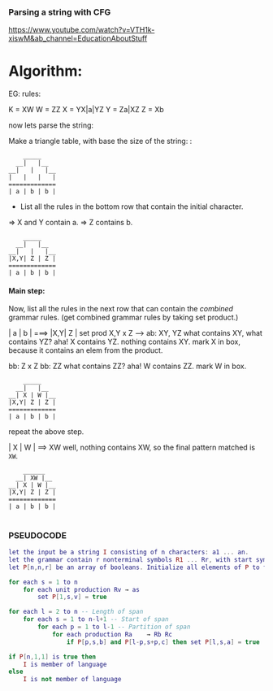 

### Parsing a string with CFG

https://www.youtube.com/watch?v=VTH1k-xiswM&ab_channel=EducationAboutStuff

# Algorithm:
EG: rules:


K = XW
W = ZZ
X = YX|a|YZ
Y = Za|XZ
Z = Xb

now lets parse the string: <abb>

Make a triangle table, with base the size of the string:
<abb>:
```
    _____
  __|   |__
__|   |   |__
|   |   |   |
=============
| a | b | b |
```

- List all the rules in the bottom row that contain
    the initial character.

=> X and Y contain a.
=> Z contains b.

```
    _____
  __|   |__
__|   |   |__
|X,Y| Z | Z |
=============
| a | b | b |
```


#### Main step:
Now, list all the rules in the next row
that can contain the *combined* grammar rules.
(get combined grammar rules by taking set product.)

| a | b | ===> |X,Y| Z |
     set prod  X,Y x Z    -->
ab:   XY, YZ
    what contains XY, what contains YZ?
        aha!   X contains YZ.
        nothing contains XY.
    mark X in box, because it contains an elem from the product.


bb:   Z x Z
bb:   ZZ
    what contains ZZ?
    aha! W contains ZZ.
    mark W in box.


```
    _____
  __|   |__
__| X | W |__
|X,Y| Z | Z |
=============
| a | b | b |
```

repeat the above step.

| X | W | ==>   XW
well, nothing contains XW, 
so the final pattern matched is `XW`.
```
    ______
  __| XW |__
__| X | W |__
|X,Y| Z | Z |
=============
| a | b | b |
```


#
#
#
#
#
#
#



### PSEUDOCODE
```lua
let the input be a string I consisting of n characters: a1 ... an.
let the grammar contain r nonterminal symbols R1 ... Rr, with start symbol R1.
let P[n,n,r] be an array of booleans. Initialize all elements of P to false.

for each s = 1 to n
    for each unit production Rv → as
        set P[1,s,v] = true

for each l = 2 to n -- Length of span
    for each s = 1 to n-l+1 -- Start of span
        for each p = 1 to l-1 -- Partition of span
            for each production Ra    → Rb Rc
                if P[p,s,b] and P[l-p,s+p,c] then set P[l,s,a] = true

if P[n,1,1] is true then
    I is member of language
else
    I is not member of language
```
